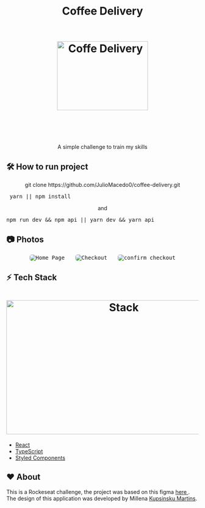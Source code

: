 <h1 align="center">
  <br>
 
 <p>Coffee Delivery</p>
   <br>
  <img src="https://i.imgur.com/Xbpt7og.png" alt="Coffe Delivery" height="180" width="238">
  <br>
  <br><br>
</h1>



<p align="center">A simple challenge to train my skills</p>

## :hammer_and_wrench: **How to run project**

<p align="center">git clone https://github.com/JulioMacedo0/coffee-delivery.git</p>
<p align="center"> <pre> yarn || npm install </pre> </p>
<p align="center">and  <pre >npm run dev && npm api || yarn dev && yarn api </pre></p>



## :camera: **Photos**

<p align="center">
  <kbd>
    <img  style="border-radius: 5px"  src="https://i.imgur.com/H7uFThn.png" alt="Home Page">
  </kbd>
  &nbsp;&nbsp;&nbsp;&nbsp;
  <kbd>
    <img  style="border-radius: 5px" src="https://i.imgur.com/AvgTCYj.png" alt="Checkout">
  </kbd>
  &nbsp;&nbsp;&nbsp;&nbsp;
  <kbd>
    <img  style="border-radius: 5px"  src="https://i.imgur.com/p3nUNnu.png" alt="confirm checkout">
  </kbd>
</p>

## :zap: **Tech Stack**

<h1 align="center">
  <img src="https://i.imgur.com/aArYMcm.png" alt="Stack" height="350" width="600">
  <br>
</h1>

-   [React](https://pt-br.reactjs.org/)
-   [TypeScript](https://www.typescriptlang.org/docs/)
-   [Styled Components](https://www.styled-components.com/)

## :heart: **About**

<p>

This is a Rockeseat challenge, the project was based on this figma <a href="https://www.figma.com/file/5yT9ZzZmRQRS4yivGGB3pl/Coffee-Delivery/duplicate"> here <a/>.
The design of this application was developed by Millena [Kupsinsku Martins](https://www.instagram.com/millenakmartins/). <p/>
